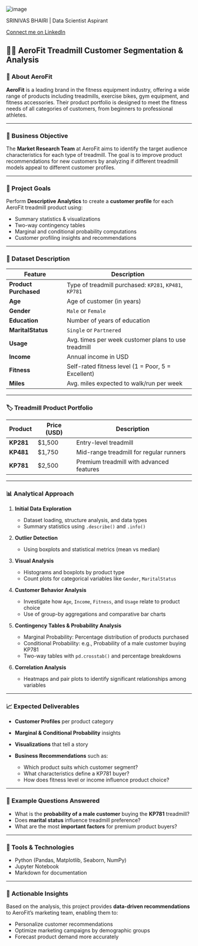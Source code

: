 ![image](https://github.com/user-attachments/assets/689dac7a-eb45-4db3-98fa-82ed42efa1cc)

SRINIVAS BHAIRI | Data Scientist Aspirant

[Connect me on LinkedIn](https://www.linkedin.com/in/srinivas-bhairi) 

## 🏋️‍♂️ AeroFit Treadmill Customer Segmentation & Analysis

### 📌 About AeroFit

**AeroFit** is a leading brand in the fitness equipment industry, offering a wide range of products including treadmills, exercise bikes, gym equipment, and fitness accessories. Their product portfolio is designed to meet the fitness needs of all categories of customers, from beginners to professional athletes.

---

### 🎯 Business Objective

The **Market Research Team** at AeroFit aims to identify the target audience characteristics for each type of treadmill. The goal is to improve product recommendations for new customers by analyzing if different treadmill models appeal to different customer profiles.

---

### 📝 Project Goals

Perform **Descriptive Analytics** to create a **customer profile** for each AeroFit treadmill product using:

* Summary statistics & visualizations
* Two-way contingency tables
* Marginal and conditional probability computations
* Customer profiling insights and recommendations

---

### 🧾 Dataset Description

| Feature               | Description                                            |
| --------------------- | ------------------------------------------------------ |
| **Product Purchased** | Type of treadmill purchased: `KP281`, `KP481`, `KP781` |
| **Age**               | Age of customer (in years)                             |
| **Gender**            | `Male` or `Female`                                     |
| **Education**         | Number of years of education                           |
| **MaritalStatus**     | `Single` or `Partnered`                                |
| **Usage**             | Avg. times per week customer plans to use treadmill    |
| **Income**            | Annual income in USD                                   |
| **Fitness**           | Self-rated fitness level (1 = Poor, 5 = Excellent)     |
| **Miles**             | Avg. miles expected to walk/run per week               |

---

### 🏷️ Treadmill Product Portfolio

| Product   | Price (USD) | Description                              |
| --------- | ----------- | ---------------------------------------- |
| **KP281** | \$1,500     | Entry-level treadmill                    |
| **KP481** | \$1,750     | Mid-range treadmill for regular runners  |
| **KP781** | \$2,500     | Premium treadmill with advanced features |

---

### 📊 Analytical Approach

1. **Initial Data Exploration**

   * Dataset loading, structure analysis, and data types
   * Summary statistics using `.describe()` and `.info()`

2. **Outlier Detection**

   * Using boxplots and statistical metrics (mean vs median)

3. **Visual Analysis**

   * Histograms and boxplots by product type
   * Count plots for categorical variables like `Gender`, `MaritalStatus`

4. **Customer Behavior Analysis**

   * Investigate how `Age`, `Income`, `Fitness`, and `Usage` relate to product choice
   * Use of group-by aggregations and comparative bar charts

5. **Contingency Tables & Probability Analysis**

   * Marginal Probability: Percentage distribution of products purchased
   * Conditional Probability: e.g., Probability of a male customer buying KP781
   * Two-way tables with `pd.crosstab()` and percentage breakdowns

6. **Correlation Analysis**

   * Heatmaps and pair plots to identify significant relationships among variables

---

### 📈 Expected Deliverables

* **Customer Profiles** per product category
* **Marginal & Conditional Probability** insights
* **Visualizations** that tell a story
* **Business Recommendations** such as:

  * Which product suits which customer segment?
  * What characteristics define a KP781 buyer?
  * How does fitness level or income influence product choice?

---

### 🧠 Example Questions Answered

* What is the **probability of a male customer** buying the **KP781** treadmill?
* Does **marital status** influence treadmill preference?
* What are the most **important factors** for premium product buyers?

---

### 📌 Tools & Technologies

* Python (Pandas, Matplotlib, Seaborn, NumPy)
* Jupyter Notebook
* Markdown for documentation

---

### 📢 Actionable Insights

Based on the analysis, this project provides **data-driven recommendations** to AeroFit’s marketing team, enabling them to:

* Personalize customer recommendations
* Optimize marketing campaigns by demographic groups
* Forecast product demand more accurately

